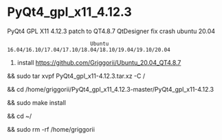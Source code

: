 # PyQt4_gpl_x11_4.12.3
PyQt4 GPL X11 4.12.3 patch to QT4.8.7 QtDesigner fix crash ubuntu 20.04

                               Ubuntu 16.04/16.10/17.04/17.10/18.04/18.10/19.04/19.10/20.04
                               
1) install https://github.com/Griggorii/Ubuntu_20.04_QT4.8.7

&& sudo tar xvpf PyQt4_gpl_x11-4.12.3.tar.xz -C /

&& cd /home/griggorii/PyQt4_gpl_x11_4.12.3-master/PyQt4_gpl_x11-4.12.3

&& sudo make install

&& cd ~/

&& sudo rm -rf /home/griggorii
